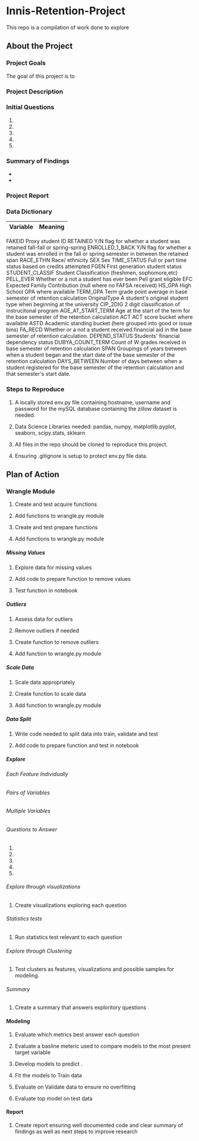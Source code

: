 # Innis-Retention-Project

This repo is a compilation of work done to explore 

## About the Project

### Project Goals

The goal of this project is to 

### Project Description


### Initial Questions

1) 

2) 

3) 

4) 

5) 

### Summary of Findings

- 
- 

### Project Report



### Data Dictionary

Variable | Meaning |
:-: | :-- |
FAKEID	Proxy student ID
RETAINED	Y/N flag for whether a student was retained fall-fall or spring-spring
ENROLLED_1_BACK	Y/N flag for whether a student was enrolled in the fall or spring semester in between the retained span
RACE_ETHN	Race/ ethnicity
SEX	Sex
TIME_STATUS	Full or part time status based on credits attempted
FGEN	First generation student status
STUDENT_CLASSIF	Student Classification (freshmen, sophomore,etc)
PELL_EVER	Whether or a not a student has ever been Pell grant eligible
EFC	Expected Family Contribution (null where no FAFSA received)
HS_GPA	High School GPA where available
TERM_GPA	Term grade point average in base semester of retention calculation
OriginalType	A student's original student type when beginning at the university
CIP_2DIG	2 digit classification of instrucitonal program
AGE_AT_START_TERM	Age at the start of the term for the base semester of the retention calculation
ACT	ACT score bucket where available
ASTD	Academic standing bucket (here grouped into good or issue bins)
FA_RECD	Whether or a not a student received financial aid in the base semester of retention calculation.
DEPEND_STATUS	Students' financial dependency status
DUBYA_COUNT_TERM	Count of W grades received in base semester of retention calculation
SPAN	Groupings of years between when a student began and the start date of the base semester of the retention calculation
DAYS_BETWEEN	Number of days between when a student registered for the base semester of the retention calculation and that semester's start date. 


### Steps to Reproduce

1. A locally stored env.py file containing hostname, username and password for the mySQL database containing the zillow dataset is needed.

2. Data Science Libraries needed: pandas, numpy, matplotlib.pyplot, seaborn, scipy.stats, sklearn

3. All files in the repo should be cloned to reproduce this project.

4. Ensuring .gitignore is setup to protect env.py file data.

## Plan of Action

### Wrangle Module

1) Create and test acquire functions

2) Add functions to wrangle.py module

3) Create and test prepare functions

4) Add functions to wrangle.py module

##### Missing Values

1) Explore data for missing values

2) Add code to prepare function to remove values

3) Test function in notebook

##### Outliers

1) Assess data for outliers

2) Remove outliers if needed

3) Create function to remove outliers

4) Add function to wrangle.py module

##### Scale Data

1) Scale data appropriately

2) Create function to scale data

3) Add function to wrangle.py module

##### Data Split

1) Write code needed to split data into train, validate and test

2) Add code to prepare function and test in notebook

##### Explore

###### Each Feature Individually

###### Pairs of Variables

###### Multiple Variables

###### Questions to Answer

1) 

2) 

3) 

4) 

5) 

###### Explore through visualizations

1) Create visualizations exploring each question

###### Statistics tests

1) Run statistics test relevant to each question

###### Explore through Clustering

1) Test clusters as features, visualizations and possible samples for modeling.

###### Summary 

1) Create a summary that answers exploritory questions

#### Modeling

1) Evaluate which metrics best answer each question

2) Evaluate a basline meteric used to compare models to the most present target variable

3) Develop models to predict .

4) Fit the models to Train data

5) Evaluate on Validate data to ensure no overfitting

6) Evaluate top model on test data

#### Report

1) Create report ensuring well documented code and clear summary of findings as well as next steps to improve research